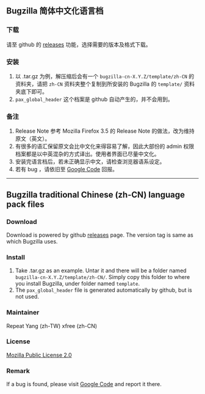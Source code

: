 ## Bugzilla 简体中文化语言档

### 下载
请至 github 的 [releases](https://github.com/repeat/bugzilla-cn/releases) 功能，选择需要的版本及格式下载。

### 安装

1. 以 .tar.gz 为例，解压缩后会有一个 `bugzilla-cn-X.Y.Z/template/zh-CN` 的资料夹，请把 `zh-CN` 资料夹整个复制到所安装的 Bugzilla 的 `template/` 资料夹底下即可。
2. `pax_global_header` 这个档案是 github 自动产生的，并不会用到。

### 备注

1. Release Note 参考 Mozilla Firefox 3.5 的 Release Note 的做法，改为维持原文（英文）。
2. 有很多的语汇保留原文会比中文化来得容易了解，因此大部份的 admin 权限档案都是以中英混杂的方式译出。使用者界面已尽量中文化。
3. 安装完语言档后，若未正确显示中文，请检查浏览器语系设定。
4. 若有 bug ，请依旧至 [Google Code](http://code.google.com/p/bugzilla-tw/issues/list) 回报。

---

## Bugzilla traditional Chinese (zh-CN) language pack files

### Download
Download is powered by github [releases](https://github.com/repeat/bugzilla-cn/releases) page. The version tag is same as which Bugzilla uses.

### Install

1. Take .tar.gz as an example. Untar it and there will be a folder named `bugzilla-cn-X.Y.Z/template/zh-CN/`. Simply copy this folder to where you install Bugzilla, under folder named `template`.
2. The `pax_global_header` file is generated automatically by github, but is not used.

### Maintainer
Repeat Yang (zh-TW)
xfree (zh-CN)

### License
[Mozilla Public License 2.0](https://www.mozilla.org/MPL/2.0/)

### Remark
If a bug is found, please visit [Google Code](http://code.google.com/p/bugzilla-tw/issues/list) and report it there.